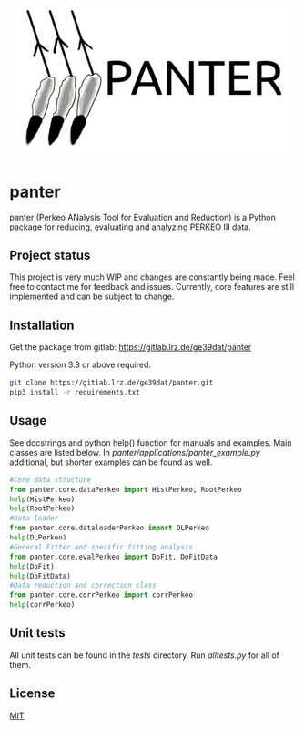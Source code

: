 ![image](panter_logo.png)

# panter

panter (Perkeo ANalysis Tool for Evaluation and Reduction) is a Python package for reducing, evaluating and analyzing PERKEO III data.

## Project status

This project is very much WIP and changes are constantly being made. Feel free to contact me for feedback and issues.
Currently, core features are still implemented and can be subject to change.

## Installation

Get the package from gitlab: https://gitlab.lrz.de/ge39dat/panter

Python version 3.8 or above required.

```bash
git clone https://gitlab.lrz.de/ge39dat/panter.git
pip3 install -r requirements.txt
```

## Usage

See docstrings and python help() function for manuals and examples. Main classes are listed below.
In _panter/applications/panter_example.py_ additional, but shorter examples can be found as well.

```python
#Core data structure
from panter.core.dataPerkeo import HistPerkeo, RootPerkeo
help(HistPerkeo)
help(RootPerkeo)
#Data loader
from panter.core.dataloaderPerkeo import DLPerkeo
help(DLPerkeo)
#General Fitter and specific fitting analysis
from panter.core.evalPerkeo import DoFit, DoFitData
help(DoFit)
help(DoFitData)
#Data reduction and correction class
from panter.core.corrPerkeo import corrPerkeo
help(corrPerkeo)
```

## Unit tests

All unit tests can be found in the _tests_ directory. Run _alltests.py_ for all of them.

## License
[MIT](https://choosealicense.com/licenses/mit/)
